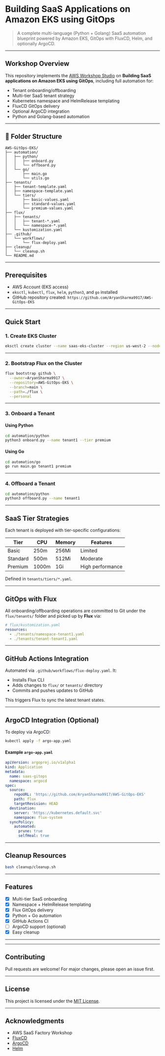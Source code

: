 # Building SaaS Applications on Amazon EKS using GitOps

> A complete multi-language (Python + Golang) SaaS automation blueprint powered by Amazon EKS, GitOps with FluxCD, Helm, and optionally ArgoCD.

---

## Workshop Overview

This repository implements the [AWS Workshop Studio](https://catalog.workshops.aws/) on **Building SaaS applications on Amazon EKS using GitOps**, including full automation for:

- Tenant onboarding/offboarding
- Multi-tier SaaS tenant strategy
- Kubernetes namespace and HelmRelease templating
- FluxCD GitOps delivery
- Optional ArgoCD integration
- Python and Golang-based automation

---

## 📂 Folder Structure

```
AWS-GitOps-EKS/
├── automation/
│   ├── python/
│   │   ├── onboard.py
│   │   └── offboard.py
│   └── go/
│       ├── main.go
│       └── utils.go
├── tenants/
│   ├── tenant-template.yaml
│   ├── namespace-template.yaml
│   └── tiers/
│       ├── basic-values.yaml
│       ├── standard-values.yaml
│       └── premium-values.yaml
├── flux/
│   ├── tenants/
│   │   ├── tenant-*.yaml
│   │   └── namespace-*.yaml
│   └── kustomization.yaml
├── .github/
│   └── workflows/
│       └── flux-deploy.yaml
├── cleanup/
│   └── cleanup.sh
└── README.md
```

---

## Prerequisites

- AWS Account (EKS access)
- `eksctl`, `kubectl`, `flux`, `helm`, `python3`, and `go` installed
- GitHub repository created: `https://github.com/AryanSharma9917/AWS-GitOps-EKS`

---

## Quick Start

### 1. Create EKS Cluster

```bash
eksctl create cluster --name saas-eks-cluster --region us-west-2 --nodes 3
```

---

### 2. Bootstrap Flux on the Cluster

```bash
flux bootstrap github \
  --owner=AryanSharma9917 \
  --repository=AWS-GitOps-EKS \
  --branch=main \
  --path=./flux \
  --personal
```

---

### 3. Onboard a Tenant

#### Using Python

```bash
cd automation/python
python3 onboard.py --name tenant1 --tier premium
```

#### Using Go

```bash
cd automation/go
go run main.go tenant1 premium
```

---

### 4. Offboard a Tenant

```bash
cd automation/python
python3 offboard.py --name tenant1
```

---

## SaaS Tier Strategies

Each tenant is deployed with tier-specific configurations:

| Tier     | CPU    | Memory | Features             |
|----------|--------|--------|----------------------|
| Basic    | 250m   | 256Mi  | Limited              |
| Standard | 500m   | 512Mi  | Moderate             |
| Premium  | 1000m  | 1Gi    | High performance     |

Defined in `tenants/tiers/*.yaml`.

---

## GitOps with Flux

All onboarding/offboarding operations are committed to Git under the `flux/tenants/` folder and picked up by **Flux** via:

```yaml
# flux/kustomization.yaml
resources:
  - ./tenants/namespace-tenant1.yaml
  - ./tenants/tenant-tenant1.yaml
```

---

## GitHub Actions Integration

Automated via `.github/workflows/flux-deploy.yaml`. It:

- Installs Flux CLI
- Adds changes to `flux/` or `tenants/` directory
- Commits and pushes updates to GitHub

This triggers Flux to sync the latest tenant states.

---

## ArgoCD Integration (Optional)

To deploy via ArgoCD:

```bash
kubectl apply -f argo-app.yaml
```

#### Example `argo-app.yaml`

```yaml
apiVersion: argoproj.io/v1alpha1
kind: Application
metadata:
  name: saas-gitops
  namespace: argocd
spec:
  source:
    repoURL: 'https://github.com/AryanSharma9917/AWS-GitOps-EKS'
    path: flux
    targetRevision: HEAD
  destination:
    server: 'https://kubernetes.default.svc'
    namespace: flux-system
  syncPolicy:
    automated:
      prune: true
      selfHeal: true
```

---

##  Cleanup Resources

```bash
bash cleanup/cleanup.sh
```

---

## Features

- [x] Multi-tier SaaS onboarding
- [x] Namespace + HelmRelease templating
- [x] Flux GitOps delivery
- [x] Python + Go automation
- [x] GitHub Actions CI
- [ ] ArgoCD support (optional)
- [x] Easy cleanup

---

<!-- ## 📸 Screenshots

> (You can add screenshots of Flux UI, ArgoCD UI, HelmRelease YAMLs, EKS cluster dashboard, etc.) -->

---

## Contributing

Pull requests are welcome! For major changes, please open an issue first.

---

## License

This project is licensed under the [MIT License](LICENSE).

---

## Acknowledgments

- AWS SaaS Factory Workshop
- [FluxCD](https://fluxcd.io)
- [ArgoCD](https://argoproj.github.io)
- [Helm](https://helm.sh)
